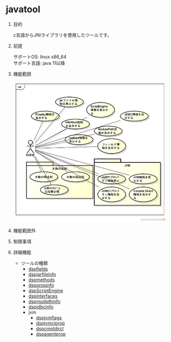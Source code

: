 javatool
=======
1. 目的

   c言語からJNIライブラリを使用したツールです。

1. 前提

   サポートOS: linux x86_64  
   サポート言語: java 11以降

1. 機能範囲

   ![java tool](images/ucJavaTool.jpg)

1. 機能範囲外

1. 制限事項

1. 詳細機能

   * ツールの種類
     - [dspfields](dspfields.md)
     - [dspjarfileinfo](dspjarfileinfo.md)
     - [dspmethods](dspmethods.md)
     - [dsppropinfo](dsppropinfo.md)
     - [dspScriptEngine](dspScriptEngine.md)
     - [dspinterfaces](dspinterfaces.md)
     - [dspmodpthinfo](dspmodpthinfo.md)
     - [dspjdbcinfo](dspjdbcinfo.md)
     - jvm
       - [dspjvmflags](dspjvmflags.md)
       - [dspjvmciprop](dspjvmciprop.md)
       - [dspcmpldirct](dspcmpldirct.md)
       - [dspagentprop](dspagentprop.md)
